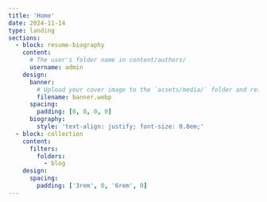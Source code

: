 ```yaml
---
title: 'Home'
date: 2024-11-14
type: landing
sections:
  - block: resume-biography
    content:
      # The user's folder name in content/authors/
      username: admin
    design:
      banner:
        # Upload your cover image to the `assets/media/` folder and reference it here
        filename: banner.webp
      spacing:
        padding: [0, 0, 0, 0]
      biography:
        style: 'text-align: justify; font-size: 0.8em;'
  - block: collection
    content:
      filters:
        folders:
          - blog
    design:
      spacing:
        padding: ['3rem', 0, '6rem', 0]
---
```

